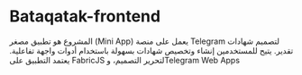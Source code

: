 # Bataqatak-frontend
المشروع هو تطبيق مصغر (Mini App) يعمل على منصة Telegram لتصميم شهادات تقدير. يتيح للمستخدمين إنشاء وتخصيص شهادات بسهولة باستخدام أدوات واجهة تفاعلية. يعتمد التطبيق على FabricJS لتحرير التصميم، وTelegram Web Apps 
